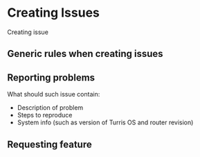 # Creating Issues
Creating issue 

## Generic rules when creating issues

## Reporting problems

What should such issue contain:
* Description of problem
* Steps to reproduce
* System info (such as version of Turris OS and router revision)



## Requesting feature
